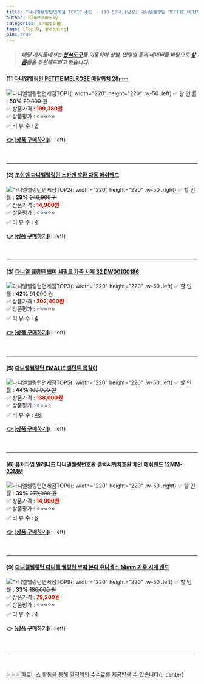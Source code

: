 ```yaml
---
title: "다니엘웰링턴면세점 TOP10 추천 - [10~50대][남성] 다니엘웰링턴 PETITE MELROSE 메탈워치 28mm"
author: BlueMoonSky
categories: shopping
tags: [Top10, shopping]
pin: true
---
```


> ##### 해당 게시물에서는 [**분석도구**](https://itemscout.io/)를 이용하여 **성별**, **연령별** 등의 데이터를 바탕으로 [**상품**](https://link.coupang.com/a/baae76)들을 추천해드리고 있습니다.

#### [1] [다니엘웰링턴 PETITE MELROSE 메탈워치 28mm](https://link.coupang.com/re/AFFSDP?lptag=AF5964186&subid=bluemoonsky6999&pageKey=7539588395&traceid=V0-153&itemId=19816464826&vendorItemId=86807889392)
![다니엘웰링턴면세점TOP1](https://thumbnail10.coupangcdn.com/thumbnails/remote/230x230ex/image/retail/images/2023/08/07/14/9/2c715728-9cc1-4b93-a54a-cd4725a98de9.jpg){: width="220" height="220" .w-50 .left}
✅ 할 인 률 : **50%** ~~<del class="base-price"> 29,800  </del>원~~<br>
✅ 상품가격 : <span style="color:#cb1400"> **199,380원** </span><br>
✅ 상품평가 : ⭐⭐⭐⭐⭐<br>
✅ 리 뷰 수 : [2](https://link.coupang.com/re/AFFSDP?lptag=AF5964186&subid=bluemoonsky6999&pageKey=7539588395&traceid=V0-153&itemId=19816464826&vendorItemId=86807889392)<br>
<br>
[**👉  [상품 구매하기]**](https://link.coupang.com/re/AFFSDP?lptag=AF5964186&subid=bluemoonsky6999&pageKey=7539588395&traceid=V0-153&itemId=19816464826&vendorItemId=86807889392){: .left}
<br>
<br>
<br>

***

#### [2] [조이덴 다니엘웰링턴 스카겐 호환 자동 메쉬밴드](https://link.coupang.com/re/AFFSDP?lptag=AF5964186&subid=bluemoonsky6999&pageKey=326376609&traceid=V0-153&itemId=1044583389&vendorItemId=5505780545)
![다니엘웰링턴면세점TOP2](https://thumbnail6.coupangcdn.com/thumbnails/remote/230x230ex/image/vendor_inventory/4174/56449b892382d61ca4e6abcfb00ea942c14d1fd84f8aa06eb660a223b38f.jpg){: width="220" height="220" .w-50 .right}
✅ 할 인 률 : **29%** ~~<del class="base-price"> 246,900  </del>원~~<br>
✅ 상품가격 : <span style="color:#cb1400"> **14,900원** </span><br>
✅ 상품평가 : ⭐⭐⭐⭐⭐<br>
✅ 리 뷰 수 : [4](https://link.coupang.com/re/AFFSDP?lptag=AF5964186&subid=bluemoonsky6999&pageKey=326376609&traceid=V0-153&itemId=1044583389&vendorItemId=5505780545)<br>
<br>
[**👉  [상품 구매하기]**](https://link.coupang.com/re/AFFSDP?lptag=AF5964186&subid=bluemoonsky6999&pageKey=326376609&traceid=V0-153&itemId=1044583389&vendorItemId=5505780545){: .left}
<br>
<br>
<br>

***

#### [3] [다니엘 웰링턴 쁘띠 셰필드 가죽 시계 32 DW00100186](https://link.coupang.com/re/AFFSDP?lptag=AF5964186&subid=bluemoonsky6999&pageKey=6865805228&traceid=V0-153&itemId=16409854540&vendorItemId=83600897919)
![다니엘웰링턴면세점TOP3](https://thumbnail10.coupangcdn.com/thumbnails/remote/230x230ex/image/retail/images/6504381665568539-4c8ae95d-ea08-4e9c-8248-630eff36bb51.jpg){: width="220" height="220" .w-50 .left}
✅ 할 인 률 : **42%** ~~<del class="base-price"> 91,000  </del>원~~<br>
✅ 상품가격 : <span style="color:#cb1400"> **202,400원** </span><br>
✅ 상품평가 : ⭐⭐⭐⭐⭐<br>
✅ 리 뷰 수 : [4](https://link.coupang.com/re/AFFSDP?lptag=AF5964186&subid=bluemoonsky6999&pageKey=6865805228&traceid=V0-153&itemId=16409854540&vendorItemId=83600897919)<br>
<br>
[**👉  [상품 구매하기]**](https://link.coupang.com/re/AFFSDP?lptag=AF5964186&subid=bluemoonsky6999&pageKey=6865805228&traceid=V0-153&itemId=16409854540&vendorItemId=83600897919){: .left}
<br>
<br>
<br>

***

#### [5] [다니엘웰링턴 EMALIE 팬던트 목걸이](https://link.coupang.com/re/AFFSDP?lptag=AF5964186&subid=bluemoonsky6999&pageKey=7151722829&traceid=V0-153&itemId=17981308581&vendorItemId=85138124783)
![다니엘웰링턴면세점TOP5](https://thumbnail7.coupangcdn.com/thumbnails/remote/230x230ex/image/vendor_inventory/1229/a78efde0eeb878997f4e39677d8e426ccd88f78d9b78667a2c184a564195.jpg){: width="220" height="220" .w-50 .left}
✅ 할 인 률 : **44%** ~~<del class="base-price"> 169,900  </del>원~~<br>
✅ 상품가격 : <span style="color:#cb1400"> **138,000원** </span><br>
✅ 상품평가 : ⭐⭐⭐⭐<br>
✅ 리 뷰 수 : [46](https://link.coupang.com/re/AFFSDP?lptag=AF5964186&subid=bluemoonsky6999&pageKey=7151722829&traceid=V0-153&itemId=17981308581&vendorItemId=85138124783)<br>
<br>
[**👉  [상품 구매하기]**](https://link.coupang.com/re/AFFSDP?lptag=AF5964186&subid=bluemoonsky6999&pageKey=7151722829&traceid=V0-153&itemId=17981308581&vendorItemId=85138124783){: .left}
<br>
<br>
<br>

***

#### [6] [퓨처타임 밀레니즈 다니엘웰링턴호환 갤럭시워치호환 체인 메쉬밴드 12MM-22MM](https://link.coupang.com/re/AFFSDP?lptag=AF5964186&subid=bluemoonsky6999&pageKey=183461247&traceid=V0-153&itemId=525297061&vendorItemId=4362768484)
![다니엘웰링턴면세점TOP6](https://thumbnail8.coupangcdn.com/thumbnails/remote/230x230ex/image/vendor_inventory/images/2019/02/07/13/8/e068b49b-c645-485a-9175-2408a2f7431a.jpg){: width="220" height="220" .w-50 .right}
✅ 할 인 률 : **39%** ~~<del class="base-price"> 279,000  </del>원~~<br>
✅ 상품가격 : <span style="color:#cb1400"> **14,900원** </span><br>
✅ 상품평가 : ⭐⭐⭐⭐⭐<br>
✅ 리 뷰 수 : [6](https://link.coupang.com/re/AFFSDP?lptag=AF5964186&subid=bluemoonsky6999&pageKey=183461247&traceid=V0-153&itemId=525297061&vendorItemId=4362768484)<br>
<br>
[**👉  [상품 구매하기]**](https://link.coupang.com/re/AFFSDP?lptag=AF5964186&subid=bluemoonsky6999&pageKey=183461247&traceid=V0-153&itemId=525297061&vendorItemId=4362768484){: .left}
<br>
<br>
<br>

***

#### [9] [다니엘웰링턴 다니엘 웰링턴 쁘띠 본디 유니섹스 14mm 가죽 시계 밴드](https://link.coupang.com/re/AFFSDP?lptag=AF5964186&subid=bluemoonsky6999&pageKey=7076383898&traceid=V0-153&itemId=17588913062&vendorItemId=86464945702)
![다니엘웰링턴면세점TOP9](https://thumbnail6.coupangcdn.com/thumbnails/remote/230x230ex/image/vendor_inventory/1b79/839d5a27e922144e8df1386fe120e0e63b24ee71ade214bd3e23ca9cf555.jpg){: width="220" height="220" .w-50 .left}
✅ 할 인 률 : **33%** ~~<del class="base-price"> 180,000  </del>원~~<br>
✅ 상품가격 : <span style="color:#cb1400"> **79,200원** </span><br>
✅ 상품평가 : ⭐⭐⭐⭐⭐<br>
✅ 리 뷰 수 : [4](https://link.coupang.com/re/AFFSDP?lptag=AF5964186&subid=bluemoonsky6999&pageKey=7076383898&traceid=V0-153&itemId=17588913062&vendorItemId=86464945702)<br>
<br>
[**👉  [상품 구매하기]**](https://link.coupang.com/re/AFFSDP?lptag=AF5964186&subid=bluemoonsky6999&pageKey=7076383898&traceid=V0-153&itemId=17588913062&vendorItemId=86464945702){: .left}
<br>
<br>
<br>

***
<br><br>[💦 💦 💦 파트너스 활동을 통해 일정액의 수수료를 제공받을 수 있습니다](https://link.coupang.com/a/baae76){: .center}